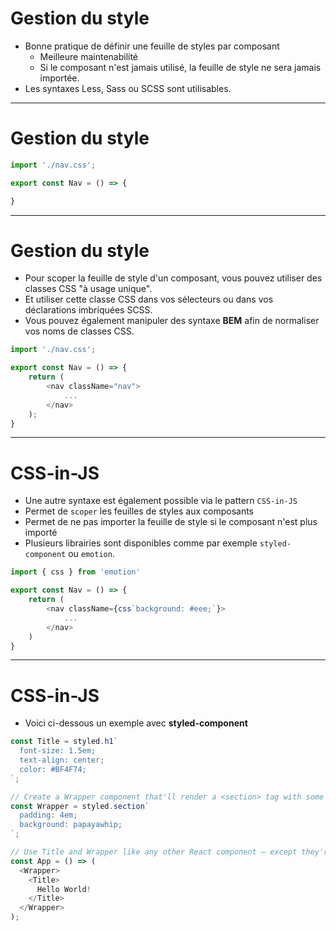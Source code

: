 # Gestion du style

* Bonne pratique de définir une feuille de styles par composant
    * Meilleure maintenabilité
    * Si le composant n'est jamais utilisé, la feuille de style ne sera jamais importée.
* Les syntaxes Less, Sass ou SCSS sont utilisables.

---

# Gestion du style

```javascript
import './nav.css';

export const Nav = () => {

}
```

---

# Gestion du style

* Pour scoper la feuille de style d'un composant, vous pouvez utiliser des classes CSS "à usage unique".
* Et utiliser cette classe CSS dans vos sélecteurs ou dans vos déclarations imbriquées SCSS.
* Vous pouvez également manipuler des syntaxe **BEM** afin de normaliser vos noms de classes CSS.

```javascript
import './nav.css';

export const Nav = () => {
    return (
        <nav className="nav">
            ...
        </nav>
    );
}
```

---

# CSS-in-JS

* Une autre syntaxe est également possible via le pattern `CSS-in-JS`
* Permet de `scoper` les feuilles de styles aux composants
* Permet de ne pas importer la feuille de style si le composant n'est plus importé
* Plusieurs librairies sont disponibles comme par exemple `styled-component` ou `emotion`.

```javascript
import { css } from 'emotion'

export const Nav = () => {
    return (
        <nav className={css`background: #eee;`}>
            ...
        </nav>
    )
}
```

---

# CSS-in-JS

* Voici ci-dessous un exemple avec **styled-component** 

```typescript
const Title = styled.h1`
  font-size: 1.5em;
  text-align: center;
  color: #BF4F74;
`;

// Create a Wrapper component that'll render a <section> tag with some styles
const Wrapper = styled.section`
  padding: 4em;
  background: papayawhip;
`;

// Use Title and Wrapper like any other React component – except they're styled!
const App = () => (
  <Wrapper>
    <Title>
      Hello World!
    </Title>
  </Wrapper>
);
```
